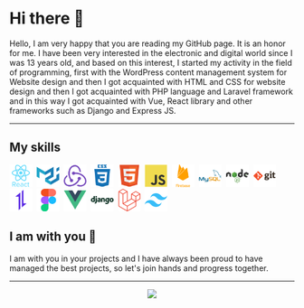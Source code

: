 # Hi there 👋

Hello, I am very happy that you are reading my GitHub page. It is an honor for me. I have been very interested in the electronic and digital world since I was 13 years old, and based on this interest, I started my activity in the field of programming, first with the WordPress content management system for Website design and then I got acquainted with HTML and CSS for website design and then I got acquainted with PHP language and Laravel framework and in this way I got acquainted with Vue, React library and other frameworks such as Django and Express JS.


---

## My skills 



<div >
  <img src="https://github.com/devicons/devicon/blob/master/icons/react/react-original-wordmark.svg" title="React" alt="React" width="40" height="40"/>&nbsp;
  <img src="https://github.com/devicons/devicon/blob/master/icons/materialui/materialui-original.svg" title="Material UI" alt="Material UI" width="40" height="40"/>&nbsp;
  <img src="https://github.com/devicons/devicon/blob/master/icons/redux/redux-original.svg" title="Redux" alt="Redux " width="40" height="40"/>&nbsp;
  <img src="https://github.com/devicons/devicon/blob/master/icons/css3/css3-plain-wordmark.svg"  title="CSS3" alt="CSS" width="40" height="40"/>&nbsp;
  <img src="https://github.com/devicons/devicon/blob/master/icons/html5/html5-original.svg" title="HTML5" alt="HTML" width="40" height="40"/>&nbsp;
  <img src="https://github.com/devicons/devicon/blob/master/icons/javascript/javascript-original.svg" title="JavaScript" alt="JavaScript" width="40" height="40"/>&nbsp;
  <img src="https://github.com/devicons/devicon/blob/master/icons/firebase/firebase-plain-wordmark.svg" title="Firebase" alt="Firebase" width="40" height="40"/>&nbsp;
  <img src="https://github.com/devicons/devicon/blob/master/icons/mysql/mysql-original-wordmark.svg" title="MySQL"  alt="MySQL" width="40" height="40"/>&nbsp;
  <img src="https://github.com/devicons/devicon/blob/master/icons/nodejs/nodejs-original-wordmark.svg" title="NodeJS" alt="NodeJS" width="40" height="40"/>&nbsp;
  <img src="https://github.com/devicons/devicon/blob/master/icons/git/git-original-wordmark.svg" title="Git" **alt="Git" width="40" height="40"/>&nbsp;
  <img src="https://github.com/devicons/devicon/blob/master/icons/axios/axios-plain.svg" title="Git" **alt="Git" width="40" height="40"/>&nbsp;
  <img src="https://github.com/devicons/devicon/blob/master/icons/figma/figma-original.svg" title="Git" **alt="Git" width="40" height="40"/>&nbsp;
    <img src="https://github.com/devicons/devicon/blob/master/icons/vuejs/vuejs-original.svg" title="Git" **alt="Git" width="40" height="40"/>&nbsp;
    <img src="https://github.com/devicons/devicon/blob/master/icons/django/django-plain-wordmark.svg" title="Git" **alt="Git" width="40" height="40"/>&nbsp;
    <img src="https://github.com/devicons/devicon/blob/ca28c779441053191ff11710fe24a9e6c23690d6/icons/laravel/laravel-original.svg" title="Git" **alt="Git" width="40" height="40"/>&nbsp;
    <img src="https://github.com/devicons/devicon/blob/ca28c779441053191ff11710fe24a9e6c23690d6/icons/tailwindcss/tailwindcss-original.svg#L1" title="Git" **alt="Git" width="40" height="40"/>&nbsp;



</div>




## I am with you  &#127801;

I am with you in your projects and I have always been proud to have managed the best projects, so let's join hands and progress together.

---
<div align="center">
  <img src="https://www.urminoweb.ir/wp-content/uploads/2024/09/dilelectronic.ir_.jpg" />
</div>

